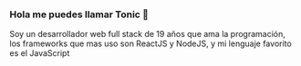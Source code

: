 ### Hola me puedes llamar Tonic 👋
Soy un desarrollador web full stack de 19 años que ama la programación, los frameworks que mas uso son ReactJS y NodeJS, y mi lenguaje favorito es el JavaScript
